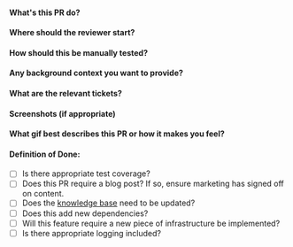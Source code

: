 #### What's this PR do?
#### Where should the reviewer start?
#### How should this be manually tested?
#### Any background context you want to provide?
#### What are the relevant tickets?
#### Screenshots (if appropriate)
#### What gif best describes this PR or how it makes you feel?
#### Definition of Done:
- [ ] Is there appropriate test coverage?
- [ ] Does this PR require a blog post? If so, ensure marketing has signed off on content.
- [ ] Does the [knowledge base](https://support.transistor.fm) need to be updated?
- [ ] Does this add new dependencies?
- [ ] Will this feature require a new piece of infrastructure be implemented?
- [ ] Is there appropriate logging included?

